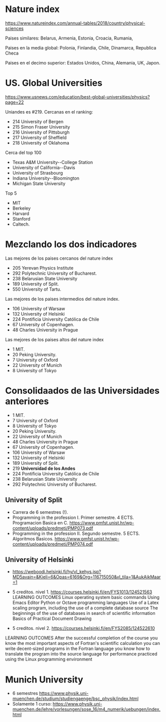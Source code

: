 # Nature index

https://www.natureindex.com/annual-tables/2018/country/physical-sciences

Paises similares: Belarus, Armenia, Estonia, Croacia, Rumania, 

Paises en la media global: Polonia, Finlandia, Chile, Dinamarca, Republica Checa

Paises en el decimo superior: Estados Unidos, China, Alemania, UK, Japon.


# US. Global Universities

https://www.usnews.com/education/best-global-universities/physics?page=22

Uniandes es #219.
Cercanas en el ranking:

* 214 University of Bergen
* 215 Simon Fraser University
* 216 University of Pittsburgh
* 217 University of Sheffield
* 218 University of Oklahoma

Cerca del top 100

* Texas A&M University--College Station
* University of California--Davis
* University of Strasbourg
* Indiana University--Bloomington
* Michigan State University

Top 5

* MIT
* Berkeley
* Harvard
* Stanford
* Caltech.

# Mezclando los dos indicadores

Las mejores de los paises cercanos del nature index
* 205 Yerevan Physics Institute
* 292 Polytechnic University of Bucharest.
* 238 Belarusian State University
* 189 University of Split. 
* 550 University of Tartu.

Las mejores de los paises intermedios del nature index.

* 106 University of Warsaw
* 132 University of Helsinki
* 224 Pontificia University Católica de Chile
* 67 University of Copenhagen.
* 48 Charles University in Prague

Las mejores de los paises altos del nature index

* 1 MIT.
* 20 Peking University.
* 7 University of Oxford
* 22 University of Munich
* 8 University of Tokyo

# Consolidaados de las Universidades anteriores


* 1 MIT.
* 7 University of Oxford
* 8 University of Tokyo
* 20 Peking University.
* 22 University of Munich
* 48 Charles University in Prague
* 67 University of Copenhagen.
* 106 University of Warsaw
* 132 University of Helsinki
* 189 University of Split. 
* 219 **Universidad de los Andes**
* 224 Pontificia University Católica de Chile
* 238 Belarusian State University
* 292 Polytechnic University of Bucharest.


## University of Split

- Carrera de 6 semestres (!).
- Programming in the profession I. Primer semestre. 4 ECTS. Programacion Basica en C. https://www.pmfst.unist.hr/wp-content/uploads/predmeti/PMP073.pdf 
- Programming in the profession II. Segundo semestre. 5 ECTS. Algoritmos Basicos. https://www.pmfst.unist.hr/wp-content/uploads/predmeti/PMP074.pdf

## University of Helsinki

- https://weboodi.helsinki.fi/hy/vl_kehys.jsp?MD5avain=&Kieli=6&Opas=6169&Org=116715050&vl_tila=1&AukAikMaar=1 
- 5 creditos. nivel 1. https://courses.helsinki.fi/en/FYS1013/124521563
LEARNING OUTCOMES
Linux operating system basic commands
Using Emacs Editor
Python or Octave programming languages
Use of a Latex scaling program, including the use of a complete database source
The beginnings of the use of databases in search of scientific information
Basics of Practical Document Drawing

- 5 creditos. nivel 2. https://courses.helsinki.fi/en/FYS2085/124522610

LEARNING OUTCOMES
After the successful completion of the course
you know the most important aspects of Fortran's scientific calculation
you can write decent-sized programs in the Fortran language
you know how to translate the program into the source language for performance
practiced using the Linux programming environment

# Munich University

* 6 semestres https://www.physik.uni-muenchen.de/studium/studiengaenge/bsc_physik/index.html
* Solamente 1 curso: https://www.physik.uni-muenchen.de/lehre/vorlesungen/sose_16/m4_numerik/uebungen/index.html





